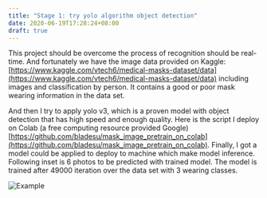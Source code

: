 ```yaml
---
title: "Stage 1: try yolo algorithm object detection"
date: 2020-06-19T17:28:24+08:00
draft: true
---
```


This project should be overcome the process of recognition should be real-time. And fortunately we have the image data provided on Kaggle: [https://www.kaggle.com/vtech6/medical-masks-dataset/data](https://www.kaggle.com/vtech6/medical-masks-dataset/data) including images and classification by person.  It contains a good or poor mask wearing information in the data set.

And then I try to apply yolo v3, which is a proven model with object detection that  has high speed and enough quality. Here is the script I deploy on Colab (a free computing resource provided Google) [https://github.com/bladesu/mask_image_pretrain_on_colab](https://github.com/bladesu/mask_image_pretrain_on_colab). Finally, I got a model could be applied to deploy to machine which make model inference. Following inset is 6 photos to be predicted with trained model. The model is trained after 49000 iteration over the data set with 3 wearing classes.

![Example](/projects/mask_detect/demo_v0.png)